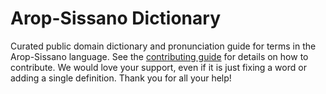 
# Arop-Sissano Dictionary

Curated public domain dictionary and pronunciation guide for terms in the Arop-Sissano language. See the [contributing guide](https://github.com/drumworkteam/term/blob/make/.github/contributing.md) for details on how to contribute. We would love your support, even if it is just fixing a word or adding a single definition. Thank you for all your help!